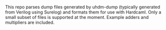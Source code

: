 This repo parses dump files generated by uhdm-dump (typically generated from Verilog using Surelog)
and formats them for use with Hardcaml. Only a small subset of files is supported at the moment.
Example adders and multipliers are included.
